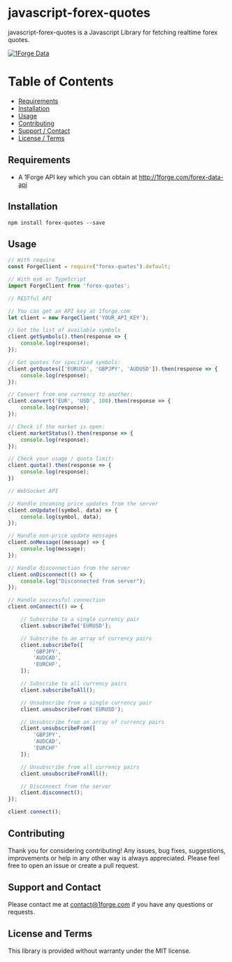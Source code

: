 # javascript-forex-quotes

javascript-forex-quotes is a Javascript Library for fetching realtime forex quotes.

<a href="#">![1Forge Data](https://1forge.com/images/1forge.gif)</a>

# Table of Contents

- [Requirements](#requirements)
- [Installation](#installation)
- [Usage](#usage)
- [Contributing](#contributing)
- [Support / Contact](#support-and-contact)
- [License / Terms](#license-and-terms)

## Requirements
* A 1Forge API key which you can obtain at http://1forge.com/forex-data-api

## Installation
```npm install forex-quotes --save```

## Usage

```javascript
// With require
const ForgeClient = require("forex-quotes").default;

// With es6 or TypeScript
import ForgeClient from 'forex-quotes';

// RESTful API

// You can get an API key at 1forge.com
let client = new ForgeClient('YOUR_API_KEY');

// Get the list of available symbols
client.getSymbols().then(response => {
    console.log(response);
});

// Get quotes for specified symbols:
client.getQuotes(['EURUSD', 'GBPJPY', 'AUDUSD']).then(response => {
    console.log(response);
});

// Convert from one currency to another:
client.convert('EUR', 'USD', 100).then(response => {
    console.log(response);
});

// Check if the market is open:
client.marketStatus().then(response => {
    console.log(response);
});

// Check your usage / quota limit:
client.quota().then(response => {
    console.log(response);
})

// WebSocket API

// Handle incoming price updates from the server
client.onUpdate((symbol, data) => {
    console.log(symbol, data);
});

// Handle non-price update messages
client.onMessage((message) => {
    console.log(message);
});

// Handle disconnection from the server
client.onDisconnect(() => {
    console.log("Disconnected from server");
});

// Handle successful connection
client.onConnect(() => {

    // Subscribe to a single currency pair
    client.subscribeTo('EURUSD');

    // Subscribe to an array of currency pairs
    client.subscribeTo([
        'GBPJPY',
        'AUDCAD',
        'EURCHF',
    ]);

    // Subscribe to all currency pairs
    client.subscribeToAll();

    // Unsubscribe from a single currency pair
    client.unsubscribeFrom('EURUSD');

    // Unsubscribe from an array of currency pairs
    client.unsubscribeFrom([
        'GBPJPY',
        'AUDCAD',
        'EURCHF'
    ]);

    // Unsubscribe from all currency pairs
    client.unsubscribeFromAll();

    // Disconnect from the server
    client.disconnect();
});

client.connect();

```
## Contributing
Thank you for considering contributing! Any issues, bug fixes, suggestions, improvements or help in any other way is always appreciated.  Please feel free to open an issue or create a pull request.

## Support and Contact
Please contact me at contact@1forge.com if you have any questions or requests.

## License and Terms
This library is provided without warranty under the MIT license.
